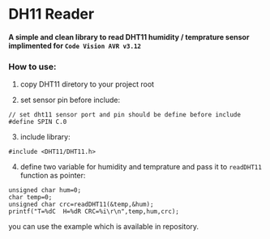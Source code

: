# DH11 Reader
#### A simple and clean library to read DHT11 humidity / temprature sensor implimented for `Code Vision AVR v3.12`

### How to use:
1. copy DHT11 diretory to your project root 

2. set sensor pin before include:
```
// set dht11 sensor port and pin should be define before include
#define SPIN C.0
```

3. include library:
```
#include <DHT11/DHT11.h>
```

4. define two variable for humidity and temprature and pass it to `readDHT11` function as pointer:
```
unsigned char hum=0;
char temp=0;
unsigned char crc=readDHT11(&temp,&hum);
printf("T=%dC  H=%dR CRC=%i\r\n",temp,hum,crc);
```

you can use the example which is available in repository.

